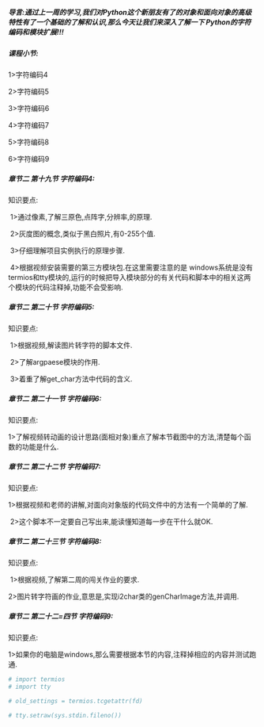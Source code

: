 ##### 导言:通过上一周的学习,我们对Python这个新朋友有了的对象和面向对象的高级特性有了一个基础的了解和认识,那么今天让我们来深入了解一下 Python的字符编码和模块扩展!!!

##### 课程小节:  
1>字符编码4

2>字符编码5

3>字符编码6

4>字符编码7

5>字符编码8

6>字符编码9

##### 章节二 第十九节 字符编码4:
   知识要点:

​        1>通过像素,了解三原色,点阵字,分辨率,的原理.

​        2>灰度图的概念,类似于黑白照片,有0-255个值.

​        3>仔细理解项目实例执行的原理步骤.

​        4>根据视频安装需要的第三方模块包.在这里需要注意的是  windows系统是没有  termios和tty模块的,运行的时候把导入模块部分的有关代码和脚本中的相关这两个模块的代码注释掉,功能不会受影响.

##### 章节二 第二十节 字符编码5:
   知识要点:

​        1>根据视频,解读图片转字符的脚本文件.

​        2>了解argpaese模块的作用.

​        3>着重了解get_char方法中代码的含义.

##### 章节二 第二十一节 字符编码6:
   知识要点:

​        1>了解视频转动画的设计思路(面相对象)重点了解本节截图中的方法,清楚每个函数的功能是什么.

##### 章节二 第二十二节 字符编码7:
   知识要点:

​        1>根据视频和老师的讲解,对面向对象版的代码文件中的方法有一个简单的了解.

​        2>这个脚本不一定要自己写出来,能读懂知道每一步在干什么就OK.

##### 章节二 第二十三节 字符编码8:
   知识要点:

​        1>根据视频,了解第二周的闯关作业的要求.

​        2>图片转字符画的作业,意思是,实现i2char类的genCharImage方法,并调用.

##### 章节二 第二十二=四节 字符编码9:
   知识要点:

​        1>如果你的电脑是windows,那么需要根据本节的内容,注释掉相应的内容并测试跑通.

```python
# import termios
# import tty

# old_settings = termios.tcgetattr(fd)

# tty.setraw(sys.stdin.fileno())
```
